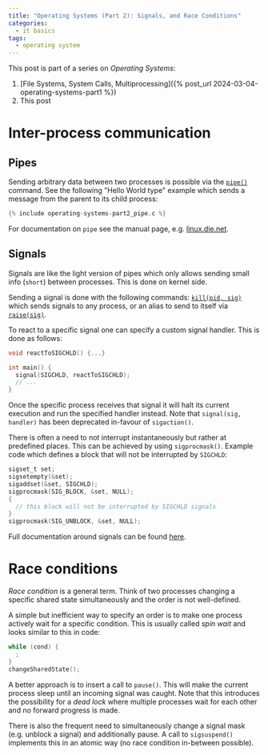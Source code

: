 ```yaml
---
title: "Operating Systems (Part 2): Signals, and Race Conditions"
categories:
  - it basics
tags:
  - operating system
---
```


This post is part of a series on _Operating Systems_:
1. [File Systems, System Calls, Multiprocessing]({% post_url 2024-03-04-operating-systems-part1 %})
2. This post

# Inter-process communication

## Pipes

Sending arbitrary data between two processes is possible via the [`pipe()`](https://www.man7.org/linux/man-pages/man2/pipe.2.html) command.
See the following "Hello World type" example which sends a message from the parent to its child process:
```c
{% include operating-systems-part2_pipe.c %}
```

For documentation on `pipe` see the manual page, e.g. [linux.die.net](https://linux.die.net/man/2/pipe).

## Signals

Signals are like the light version of pipes which only allows sending small info (`short`) between processes.
This is done on kernel side.

Sending a signal is done with the following commands: [`kill(pid, sig)`](https://linux.die.net/man/3/kill) which sends signals to any process, or an alias to send to itself via [`raise(sig)`](https://linux.die.net/man/3/raise).

To react to a specific signal one can specify a custom signal handler.
This is done as follows:
```c
void reactToSIGCHLD() {...}

int main() {
  signal(SIGCHLD, reactToSIGCHLD);
  // ...
}
```
Once the specific process receives that signal it will halt its current execution and run the specified handler instead.
Note that `signal(sig, handler)` has been deprecated in-favour of `sigaction()`.

There is often a need to not interrupt instantaneously but rather at predefined places.
This can be achieved by using `sigprocmask()`.
Example code which defines a block that will not be interrupted by `SIGCHLD`:
```c
sigset_t set;
sigsetempty(&set);
sigaddset(&set, SIGCHLD);
sigprocmask(SIG_BLOCK, &set, NULL);
{
  // this block will not be interrupted by SIGCHLD signals
}
sigprocmask(SIG_UNBLOCK, &set, NULL);
```

Full documentation around signals can be found [here](https://linux.die.net/man/7/signal).


# Race conditions

_Race condition_ is a general term.
Think of two processes changing a specific shared state simultaneously and the order is not well-defined.

A simple but inefficient way to specify an order is to make one process actively wait for a specific condition.
This is usually called _spin wait_ and looks similar to this in code:
```c
while (cond) {
  ;
}
changeSharedState();
```
A better approach is to insert a call to `pause()`.
This will make the current process sleep until an incoming signal was caught.
Note that this introduces the possibility for a _dead lock_ where multiple processes wait for each other and no forward progress is made.

There is also the frequent need to simultaneously change a signal mask (e.g. unblock a signal) and additionally pause.
A call to `sigsuspend()` implements this in an atomic way (no race condition in-between possible).
